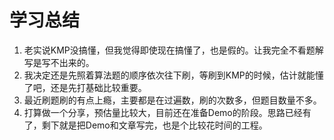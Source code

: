 # 学习总结

1. 老实说KMP没搞懂，但我觉得即使现在搞懂了，也是假的。让我完全不看题解写是写不出来的。
2. 我决定还是先照着算法题的顺序依次往下刷，等刷到KMP的时候，估计就能懂了吧，还是先打基础比较重要。
3. 最近刷题刷的有点上瘾，主要都是在过遍数，刷的次数多，但题目数量不多。
4. 打算做一个分享，预估量比较大，目前还在准备Demo的阶段。思路已经有了，剩下就是把Demo和文章写完，也是个比较花时间的工程。
